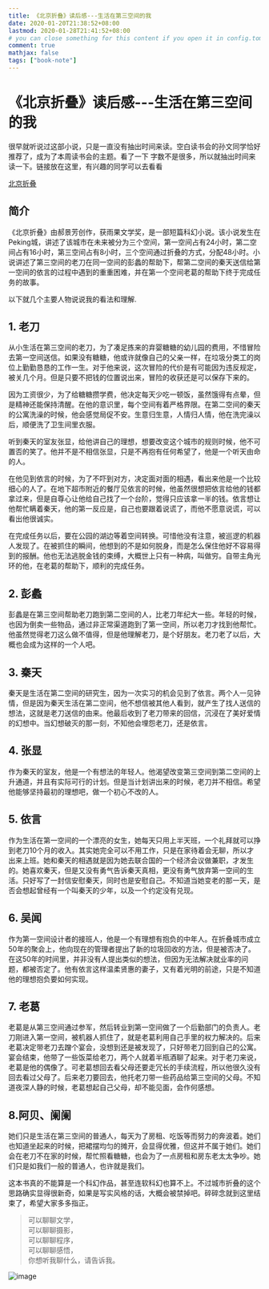 ```yaml
---
title: 《北京折叠》读后感---生活在第三空间的我
date: 2020-01-20T21:38:52+08:00
lastmod: 2020-01-28T21:41:52+08:00
# you can close something for this content if you open it in config.toml.
comment: true
mathjax: false
tags: ["book-note"]
---
```


# 《北京折叠》读后感---生活在第三空间的我

很早就听说过这部小说，只是一直没有抽出时间来读。空白读书会的孙文同学恰好推荐了，成为了本周读书会的主题。看了一下
字数不是很多，所以就抽出时间来读一下。链接放在这里，有兴趣的同学可以去看看  

[北京折叠](http://www.yuedu88.com/beijingzhedie/)

## 简介

《北京折叠》由郝景芳创作，获雨果文学奖，是一部短篇科幻小说。该小说发生在Peking城，讲述了该城市在未来被分为三个空间，第一空间占有24小时，第二空间占有16小时，第三空间占有8小时，三个空间通过折叠的方式，分配48小时。小说讲述了第三空间的老刀在同一空间的彭蠡的帮助下，帮第二空间的秦天送信给第一空间的依言的过程中遇到的重重困难，并在第一个空间老葛的帮助下终于完成任务的故事。

以下就几个主要人物说说我的看法和理解.

## 1. 老刀

从小生活在第三空间的老刀，为了凑足拣来的弃婴糖糖的幼儿园的费用，不惜冒险去第一空间送信。如果没有糖糖，他或许就像自己的父亲一样，在垃圾分类工的岗位上勤勤恳恳的工作一生。对于他来说，这次冒险的代价是有可能因为违反规定，被关几个月。但是只要不把钱的位置说出来，冒险的收获还是可以保存下来的。

因为工资很少，为了给糖糖攒学费，他决定每天少吃一顿饭，虽然饿得有点晕，但是精神还能保持清醒。在他的意识里，每个空间有着严格界限。在第二空间的秦天的公寓洗澡的时候，他会感觉局促不安。生意归生意，人情归人情，他在洗完澡以后，顺便洗了卫生间里衣服。

听到秦天的室友张显，给他讲自己的理想，想要改变这个城市的规则时候，他不可置否的笑了。他并不是不相信张显，只是不再抱有任何希望了，他是一个听天由命的人。

在他见到依言的时候，为了不吓到对方，决定面对面的相遇，看出来他是一个比较细心的人了。在地下超市附近的餐厅见依言的时候，他虽然很想把依言给他的钱都拿过来，但是自尊心让他给自己找了一个台阶，觉得只应该拿一半的钱。依言想让他帮忙瞒着秦天，他的第一反应是，自己也要跟着说谎了，而他不愿意说谎，可以看出他很诚实。

在完成任务以后，要在公园的湖边等着空间转换。可惜他没有注意，被巡逻的机器人发现了。在被抓住的瞬间，他想到的不是如何脱身，而是怎么保住他好不容易得到的报酬。他也无法逃脱金钱的束缚，大概世上只有一种病，叫做穷。自带主角光环的他，在老葛的帮助下，顺利的完成任务。


## 2. 彭蠡

彭蠡是在第三空间帮助老刀跑到第二空间的人，比老刀年纪大一些。年轻的时候，也因为倒卖一些物品，通过非正常渠道跑到了第一空间，所以老刀才找到他帮忙。他虽然觉得老刀这么做不值得，但是他理解老刀，是个好朋友。老刀老了以后，大概也会成为这样的一个人吧。

## 3. 秦天

秦天是生活在第二空间的研究生，因为一次实习的机会见到了依言。两个人一见钟情，但是因为秦天生活在第二空间，他不想信被其他人看到，就产生了找人送信的想法，这就是老刀送信的由来。他最后收到了老刀带来的回信，沉浸在了美好爱情的幻想中。当幻想破灭的那一刻，不知他会埋怨老刀，还是依言。

## 4. 张显

作为秦天的室友，他是一个有想法的年轻人。他渴望改变第三空间到第二空间的上升通道，并且有实际可行的计划。但是当计划讲出来的时候，老刀并不相信。希望他能够坚持最初的理想吧，做一个初心不改的人。

## 5. 依言

作为生活在第一空间的一个漂亮的女生，她每天只用上半天班，一个礼拜就可以挣到老刀10个月的收入。其实她完全可以不用工作，只是在家待着会无聊，所以才出来上班。她和秦天的相遇就是因为她去联合国的一个经济会议做兼职，才发生的。她喜欢秦天，但是又没有勇气告诉秦天真相，更没有勇气放弃第一空间的生活。只好写了一封信安慰秦天，同时也是安慰自己。不知道当她变老的那一天，是否会想起曾经有一个叫秦天的少年，以及一个约定没有兑现。

## 6. 吴闻

作为第一空间设计者的接班人，他是一个有理想有抱负的中年人。在折叠城市成立50年的聚会上，他向现在的管理者提出了新的垃圾回收的方法，但是被否决了。在这50年的时间里，并非没有人提出类似的想法，但因为无法解决就业率的问题，都被否定了。他有依言这样温柔贤惠的妻子，又有着光明的前途，只是不知道他的理想抱负要如何实现。

## 7. 老葛

老葛是从第三空间通过参军，然后转业到第一空间做了一个后勤部门的负责人。老刀刚进入第一空间，被机器人抓住了，就是老葛利用自己手里的权力解决的。后来老葛决定带老刀去蹭个宴会，没想到还是被发现了，只好带老刀回到自己的公寓。宴会结束，他带了一些饭菜给老刀，两个人就着半瓶酒聊了起来。对于老刀来说，老葛是他的偶像了。可老葛想回去看父母还要走冗长的手续流程，所以他很久没有回去看过父母了。后来老刀要回去，他托老刀带一些药品给第三空间的父母。不知道夜深人静的时候，老葛想起自己父母，却不能见面，会作何感想。

## 8.阿贝、阑阑

她们只是生活在第三空间的普通人，每天为了房租、吃饭等而努力的奔波着。她们也知道坐起来的时候，把裙摆均匀的摊开，会显得优雅，但这并不属于她们。她们会在老刀不在家的时候，帮忙照看糖糖，也会为了一点房租和房东老太太争吵。她们只是如我们一般的普通人，也许就是我们。

这本书真的不能算是一个科幻作品，甚至连软科幻也算不上。不过城市折叠的这个思路确实显得很新奇，如果是写实风格的话，大概会被禁掉吧。碎碎念就到这里结束了，希望大家多多指正。

> 可以聊聊文学，   
> 可以聊聊摄影，   
> 可以聊聊程序，   
> 可以聊聊感悟，   
> 你想听我聊什么，请告诉我。

![image](https://mmbiz.qpic.cn/mmbiz_jpg/IDHaWiaS8DJpDWaY4ZNTpQR4riciaVTEqPkpwGNwbmUxHUjv8licNxNlD9IEia7rCb8KYibdRWCiamYGRfetNW1CyqWTQ/0?wx_fmt=jpeg)